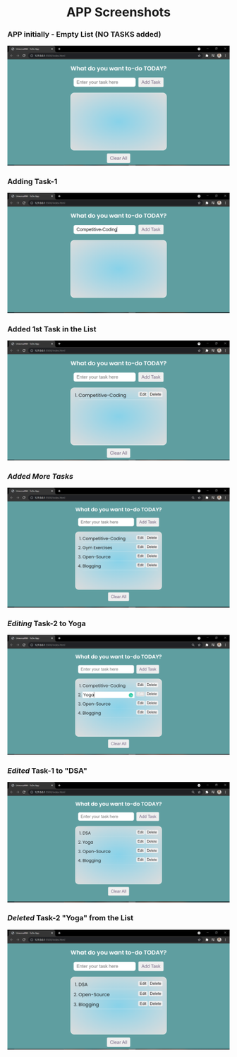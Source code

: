 <center><h1>APP Screenshots</h1></center>
<h3>APP initially - Empty List (<b>NO TASKS added</b>)</h3>
<img src="./images/image01.png" alt="start state">
<h3>Adding <b>Task-1</b></h3>
<img src="./images/image02.png" alt="Writing Task-1">
<h3>Added 1st Task in the List</h3>
<img src="./images/image03.png" alt="Added Task-1 in the List">
<h3><i>Added More Tasks</i></h3>
<img src="./images/image04.png" alt="Added More Tasks">
<h3><i>Editing</i> Task-2 to Yoga</h3>
<img src="./images/image05.png" alt="Edited Task-2 to Yoga">
<h3><i>Edited</i> <b>Task-1</b> to <b>"DSA"</b></h3>
<img src="./images/image06.png" alt="edited 1st task to DSA">
<h3><i>Deleted</i> <b>Task-2</b> "Yoga" from the List</h3>
<img src="./images/image07.png" alt="deleted Yoga task">
